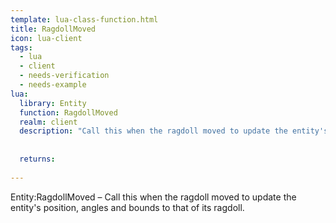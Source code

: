 ```yaml
---
template: lua-class-function.html
title: RagdollMoved
icon: lua-client
tags:
  - lua
  - client
  - needs-verification
  - needs-example
lua:
  library: Entity
  function: RagdollMoved
  realm: client
  description: "Call this when the ragdoll moved to update the entity's position, angles and bounds to that of its ragdoll."
  
  
  returns:
    
---
```


<div class="lua__search__keywords">
Entity:RagdollMoved &#x2013; Call this when the ragdoll moved to update the entity's position, angles and bounds to that of its ragdoll.
</div>
